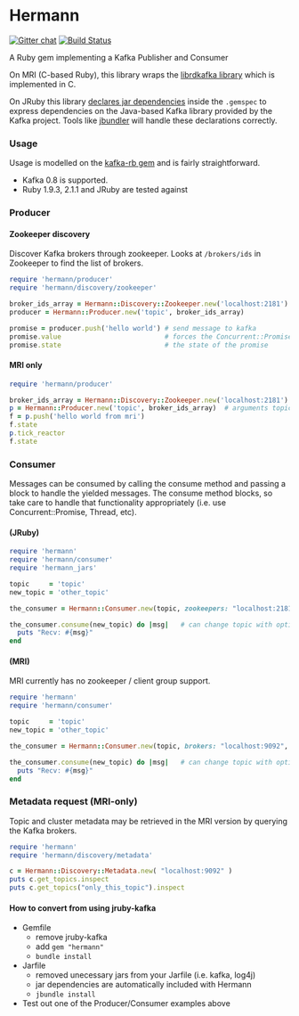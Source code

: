 # Hermann

[![Gitter chat](https://badges.gitter.im/lookout/Hermann.png)](https://gitter.im/lookout/Hermann) [![Build Status](https://travis-ci.org/lookout/hermann.svg?branch=master)](https://travis-ci.org/lookout/hermann)

A Ruby gem implementing a Kafka Publisher and Consumer

On MRI (C-based Ruby), this library wraps the [librdkafka
library](https://github.com/edenhill/librdkafka) which is implemented in C.

On JRuby this library [declares jar
dependencies](https://github.com/mkristian/jar-dependencies/wiki/declare-jars-inside-gemspec)
inside the `.gemspec` to express dependencies on the Java-based Kafka library
provided by the Kafka project. Tools like
[jbundler](https://github.com/mkristian/jbundler) will handle these
declarations correctly.

### Usage

Usage is modelled on the
[kafka-rb gem](https://github.com/acrosa/kafka-rb) and is fairly
straightforward.

- Kafka 0.8 is supported.
- Ruby 1.9.3, 2.1.1 and JRuby are tested against


### Producer

#### Zookeeper discovery

Discover Kafka brokers through zookeeper.  Looks at ```/brokers/ids``` in Zookeeper to find the list of brokers.

```ruby
require 'hermann/producer'
require 'hermann/discovery/zookeeper'

broker_ids_array = Hermann::Discovery::Zookeeper.new('localhost:2181').get_brokers
producer = Hermann::Producer.new('topic', broker_ids_array)

promise = producer.push('hello world') # send message to kafka
promise.value                          # forces the Concurrent::Promise to finish excuting (#value!)
promise.state                          # the state of the promise
```


#### MRI only

```ruby
require 'hermann/producer'

broker_ids_array = Hermann::Discovery::Zookeeper.new('localhost:2181').get_brokers
p = Hermann::Producer.new('topic', broker_ids_array)  # arguments topic, list of brokers
f = p.push('hello world from mri')
f.state
p.tick_reactor
f.state
```

### Consumer

Messages can be consumed by calling the consume method and passing a block to handle the yielded messages.  The consume method blocks, so take care to handle that functionality appropriately (i.e. use Concurrent::Promise, Thread, etc).

#### (JRuby)
```ruby
require 'hermann'
require 'hermann/consumer'
require 'hermann_jars'

topic     = 'topic'
new_topic = 'other_topic'

the_consumer = Hermann::Consumer.new(topic, zookeepers: "localhost:2181", group_id: "group1")

the_consumer.consume(new_topic) do |msg|   # can change topic with optional argument to .consume
  puts "Recv: #{msg}"
end
```


#### (MRI)

MRI currently has no zookeeper / client group support.

```ruby
require 'hermann'
require 'hermann/consumer'

topic     = 'topic'
new_topic = 'other_topic'

the_consumer = Hermann::Consumer.new(topic, brokers: "localhost:9092", partition: 1)

the_consumer.consume(new_topic) do |msg|   # can change topic with optional argument to .consume
  puts "Recv: #{msg}"
end
```

### Metadata request (MRI-only)

Topic and cluster metadata may be retrieved in the MRI version by querying the Kafka brokers.

```ruby
require 'hermann'
require 'hermann/discovery/metadata'

c = Hermann::Discovery::Metadata.new( "localhost:9092" )
puts c.get_topics.inspect
puts c.get_topics("only_this_topic").inspect
```



#### How to convert from using jruby-kafka

* Gemfile
  * remove jruby-kafka
  * add ```gem "hermann"```
  * ```bundle install```
* Jarfile
  * removed unecessary jars from your Jarfile (i.e. kafka, log4j)
  * jar dependencies are automatically included with Hermann
  * ```jbundle install```
* Test out one of the Producer/Consumer examples above





